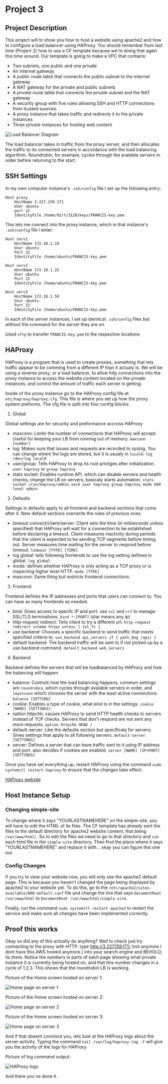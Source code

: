 # Project 3

## Project Description

This project will to show you how to host a website using apache2 and how to configure a load balancer using HAProxy. You should remember from last time (Project 2) how to use a CF template because we're doing that again this time around. Our template is going to make a VPC that contains: 

- Two subnets, one public and one private 
- An internet gateway
- A public route table that connects the public subnet to the internet gateway 
- A NAT gateway for the private and public subnets 
- A private route table that connects the private subnet and the NAT gateway
- A security group with five rules allowing SSH and HTTP connections from trusted sources.
- A proxy instance that takes traffic and redirects it to the private instances
- Three private instances for hosting web content

![Load Balancer Diagram](Images/lbdiagram.jpeg)

The load balancer takes in traffic from the proxy server, and then allocates the traffic to its connected servers in accordance with the load balancing algorithim. Roundrobin, for example, cycles through the avalable servers in order before returning to the start.

## SSH Settings

In my own computer instance's `.ssh/config` file I set up the following entry:

```
Host proxy
    HostName 3.227.159.171
    User ubuntu
    port 22
    IdentityFile /home/dirt/3120/keys/FRANCIS-key.pem
```

This lets me connect into the proxy instance, which in that instance's `.ssh/config` file I enter:

```
Host serv1
    HostName 172.18.1.10
    User ubuntu
    Port 22
    IdentityFile /home/ubuntu/FRANCIS-key.pem

Host serv2
    HostName 172.18.1.25
    User ubuntu
    Port 22
    IdentityFile /home/ubuntu/FRANCIS-key.pem

Host serv3
    HostName 172.18.1.50
    User ubuntu
    Port 22
    IdentityFile /home/ubuntu/FRANCIS-key.pem
```

In each of the server instances, I set up identical `.ssh/config` files but without the command for the server they are on.

Used `sftp` to transfer `FRANCIS-key.pem` to the respective locations

## HAProxy

HAProxy is a program that is used to create proxies, something that lets traffic appear to be comming from a different IP than it actualy is. We will be using a reverse proxy, or a load balancer, to allow http connections into the proxy instance to access the website content located on the private instances, and control the amount of traffic each server is getting.


Inside of the proxy instance go to the HAProxy config file at `etc/haproxy/haproxy.cfg`. This file is where you set up how the proxy system preforms. The cfg file is split into four config blocks:

1. Global

Global settings are for security and preformance accross HAProxy

- maxconn: Limits the number of connections that HAProxy will accept. Useful for keeping your LB from running out of memory. `maxconn [number]`
- log: Makes sure that issues and requests are recorded to syslog. You can change where the logs are stored, but it is usualy in `local0`. `log /dev/log local0`
- user/group: Tells HAProxy to drop its root privliges after initialization. `user haproxy` or `group haproxy`
- stats socket: Enables runtime API, which can disable servers and health checks, change the LB on servers, basicaly starts automation. `stats socket /run/haproxy/admin.sock user haproxy group haproxy mode 660 level admin`

2. Defaults

Settings in defaults apply to all frontend and backend sections that come after it. New default sections overwrite the rules of previous ones.

- timeout connect/client/server: Client sets the time (in miliseconds unless specified) that HAProxy will wait for a connection to be established before declairing a timeout. Client measures inactivity during periods that the client is expected to be sending TCP segments before timing out. Server measures time waiting for the server to respond before timeout. `timeout [TYPE] [TIME]`
- log global: tells following frontends to use the log setting defined in global. `log global`
- mode: defines whether HAProxy is only acting as a TCP proxy or is inspecting higher level HTTP. `mode [TYPE]`
- maxconn: Same thing but restricts frontend connections.

3. Frontend

Frontend defines the IP addresses and ports that users can connect to. You can have as many frontends as needed.

- bind: Gives access to specifc IP and port. use `ssl` and `crt` to manage SSL/TLS terminations. `bind *:[PORT]` (star means any ip)
- http-request redirect: Tells client to try a different url. `http-request redirect scheme https unless { ssl_fc }`
- use backend: Chooses a specific backend to send traffic that meets specified criteria to. `use_backend api_servers if { path_beg /api/ }`
- default backend: The backend traffic will be sent to if not picked up by a use backend command. `default_backend web_servers`

4. Backend

Backend defines the servers that will be loadbalanced by HAProxy and how the balancing will happen

- balance: Controls how the load balancing happens, common settings are `roundrobin`, which cycles through avalable servers in order, and `leastconn` which chooses the server with the least active connections. `balance [SETTING]`
- cookie: Enables a type of cookie, what kind is in the settings. `cookie [NAME] [SETTINGS]`
- option httpchk: causes HAProxy to send HTTP health checks to servers instead of TCP checks. Servers that don't respond are not sent any more requests. `option httpchk HEAD /`
- default-server: Like the defaults section but specificaly for servers. Gives settings that apply to all following servers. `default-server [SETTINGS]`
- server: Defines a server that can have traffic sent to it using IP address and port. also decides if cookies are enabled. `server [NAME] [IP+PORT] [SETTINGS]`

Once you have set everything up, restart HAProxy using the command `sudo systemctl restart haproxy` to ensure that the changes take effect.

[HAProxy website](https://www.haproxy.com/blog/the-four-essential-sections-of-an-haproxy-configuration)

## Host Instance Setup

### Changing simple-site

To change where it says "YOURLASTNAMEHERE" on the simple-site, you will have to edit the HTML of its files. The CF template has already sent the files to the default directory for apache2 website content, that being `/var/www/html/`. So to edit the files we need to go to that directory and `vim` each html file in the `simple-site` directory. Then find the place where it says "YOURLASTNAMEHERE" and replace it with... okay you can figure this one out.

### Config Changes

If you try to view your website now, you will only see the apache2 default page. This is because you haven't changed the page being displayed by apache2 to your website yet. To do this, go to the `/etc/apache2/sites-available/000-default.conf` file and change the line that says `DocumentRoot /var/www/html` to `DocumentRoot /var/www/html/simple-site`.

Finally, run the command `sudo systemctl restart apache2` to restart the service and make sure all changes have been implemented correctly.

## Proof this works

Okay so did any of this actually do anything? Well to check just try connecting to the proxy with HTTP. type http://3.227.159.171/ (not anymore I dont have this AWS hosted anymore.) into your search engine and BEHOLD, its there. Notice the numbers in parts of each page showing what private instance it is currently being hosted on, and that this number changes in a cycle of 1,2,3. This shows that the roundrobin LB is working.

Picture of the Home screen hosted on server 1:

![Home page on server 1](Images/Home1.jpg)

Picture of the Home screen hosted on server 2:

![Home page on server 2](Images/Home2.jpg)

Picture of the Home screen hosted on server 3:

![Home page on server 3](Images/Home3.jpg)

And if that doesnt convince you, lets look at the HAProxy logs about the server activity. Typing the command `tail /var/log/haproxy.log -f` will give you the activity of the logs for HAProxy

Picture of log command output:

![HAProxy logs](Images/Logs.jpg)

And there you've done it.
